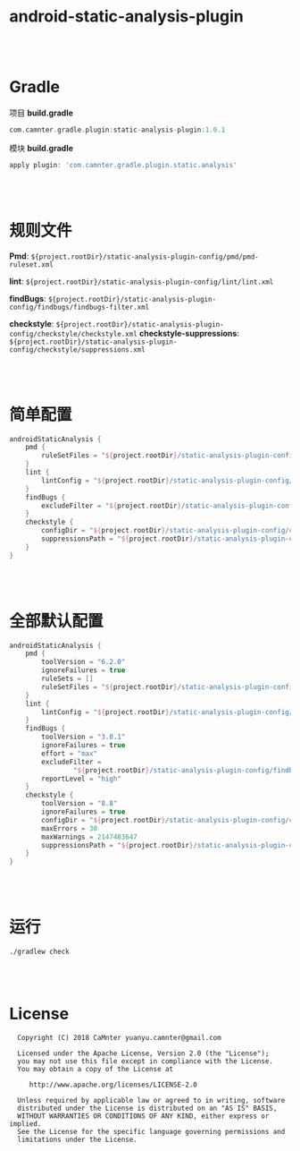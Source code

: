 # android-static-analysis-plugin

<br>
<br>

# Gradle

项目 **build.gradle**

```gradle
com.camnter.gradle.plugin:static-analysis-plugin:1.0.1
```

模块 **build.gradle**

```gradle
apply plugin: 'com.camnter.gradle.plugin.static.analysis'
```

<br>
<br>

# 规则文件

**Pmd**: `${project.rootDir}/static-analysis-plugin-config/pmd/pmd-ruleset.xml`   

**lint**: `${project.rootDir}/static-analysis-plugin-config/lint/lint.xml`   

**findBugs**: `${project.rootDir}/static-analysis-plugin-config/findbugs/findbugs-filter.xml`   

**checkstyle**: `${project.rootDir}/static-analysis-plugin-config/checkstyle/checkstyle.xml`
**checkstyle-suppressions**: `${project.rootDir}/static-analysis-plugin-config/checkstyle/suppressions.xml`


<br>
<br>

# 简单配置

```gradle
androidStaticAnalysis {
    pmd {
        ruleSetFiles = "${project.rootDir}/static-analysis-plugin-config/pmd/pmd-ruleset.xml"
    }
    lint {
        lintConfig = "${project.rootDir}/static-analysis-plugin-config/lint/lint.xml"
    }
    findBugs {
        excludeFilter = "${project.rootDir}/static-analysis-plugin-config/findbugs/findbugs-filter.xml"
    }
    checkstyle {
        configDir = "${project.rootDir}/static-analysis-plugin-config/checkstyle/checkstyle.xml"
        suppressionsPath = "${project.rootDir}/static-analysis-plugin-config/checkstyle/suppressions.xml"
    }
}
```

<br>
<br>

# 全部默认配置

```gradle
androidStaticAnalysis {
    pmd {
        toolVersion = "6.2.0"
        ignoreFailures = true
        ruleSets = []
        ruleSetFiles = "${project.rootDir}/static-analysis-plugin-config/pmd/pmd-ruleset.xml"
    }
    lint {
        lintConfig = "${project.rootDir}/static-analysis-plugin-config/lint/lint.xml"
    }
    findBugs {
        toolVersion = "3.0.1"
        ignoreFailures = true
        effort = "max"
        excludeFilter =
                "${project.rootDir}/static-analysis-plugin-config/findbugs/findbugs-filter.xml"
        reportLevel = "high"
    }
    checkstyle {
        toolVersion = "8.8"
        ignoreFailures = true
        configDir = "${project.rootDir}/static-analysis-plugin-config/checkstyle/checkstyle.xml"
        maxErrors = 30
        maxWarnings = 2147483647
        suppressionsPath = "${project.rootDir}/static-analysis-plugin-config/checkstyle/suppressions.xml"
    }
}
```

<br>
<br>

# 运行

```shell
./gradlew check
```

<br>
<br>

# License

      Copyright (C) 2018 CaMnter yuanyu.camnter@gmail.com

      Licensed under the Apache License, Version 2.0 (the "License");
      you may not use this file except in compliance with the License.
      You may obtain a copy of the License at

         http://www.apache.org/licenses/LICENSE-2.0

      Unless required by applicable law or agreed to in writing, software
      distributed under the License is distributed on an "AS IS" BASIS,
      WITHOUT WARRANTIES OR CONDITIONS OF ANY KIND, either express or implied.
      See the License for the specific language governing permissions and
      limitations under the License.
